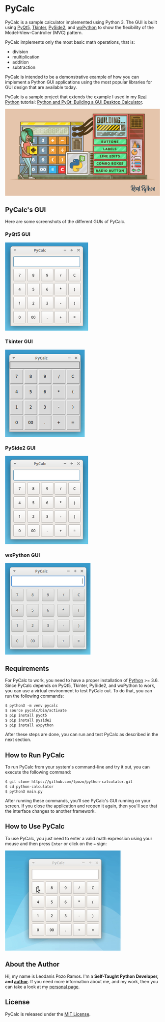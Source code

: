 # PyCalc

PyCalc is a sample calculator implemented using Python 3. The GUI is built using [PyQt5](https://www.riverbankcomputing.com/static/Docs/PyQt5/introduction.html), [Tkinter](https://docs.python.org/3/library/tkinter.html), [PySide2](https://wiki.qt.io/Qt_for_Python), and [wxPython](https://realpython.com/python-gui-with-wxpython/) to show the flexibility of the Model-View-Controller (MVC) pattern.

PyCalc implements only the most basic math operations, that is:

- division
- multiplication
- addition
- subtraction

PyCalc is intended to be a demonstrative example of how you can implement a Python GUI applications using the most popular libraries for GUI design that are available today.

PyCalc is a sample project that extends the example I used in my [Real Python](https://realpython.com/) tutorial: [Python and PyQt: Building a GUI Desktop Calculator](https://realpython.com/python-pyqt-gui-calculator/).

![Real Python Tutorial](real-python-image.jpeg)

## PyCalc's GUI

Here are some screenshots of the different GUIs of PyCalc.

### PyQt5 GUI

![PyQt5 GUI](pyqt-screenshot.png)

### Tkinter GUI

![Tkinter GUI](tkinter-screenshot.png)

### PySide2 GUI

![PySide2 GUI](pyside2-screenshot.png)

### wxPython GUI

![wxPython GUI](wxpython-screenshot.png)

## Requirements

For PyCalc to work, you need to have a proper installation of [Python](https://www.python.org) >= 3.6. Since PyCalc depends on PyQt5, Tkinter, PySide2, and wxPython to work, you can use a virtual environment to test PyCalc out. To do that, you can run the following commands:

```console
$ python3 -m venv pycalc
$ source pycalc/bin/activate
$ pip install pyqt5
$ pip install pyside2
$ pip install wxpython
```

After these steps are done, you can run and test PyCalc as described in the next section.

## How to Run PyCalc

To run PyCalc from your system's command-line and try it out, you can execute the following command:

```console
$ git clone https://github.com/lpozo/python-calculator.git
$ cd python-calculator
$ python3 main.py
```

After running these commands, you'll see PyCalc's GUI running on your screen. If you close the application and reopen it again, then you'll see that the interface changes to another framework.

## How to Use PyCalc

To use PyCalc, you just need to enter a valid math expression using your mouse and then press `Enter` or click on the `=` sign:

![Screenshot](pycalc-howto.gif)

## About the Author

Hi, my name is Leodanis Pozo Ramos. I'm a **Self-Taught Python Developer, and [author](https://realpython.com/team/lpozoramos/)**. If you need more information about me, and my work, then you can take a look at my [personal page](https://lpozo.github.com/).

## License

PyCalc is released under the [MIT License](https://opensource.org/licenses/MIT).
